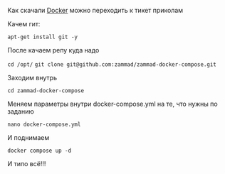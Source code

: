 Как скачали [Docker](docker.md) можно переходить к тикет приколам

Качем гит:

`apt-get install git -y`

После качаем репу куда надо

`cd /opt/`
`git clone git@github.com:zammad/zammad-docker-compose.git`

Заходим внутрь

`cd zammad-docker-compose`

Меняем параметры внутри docker-compose.yml на те, что нужны по заданию

`nano docker-compose.yml`

И поднимаем

`docker compose up -d`

И типо всё!!!
